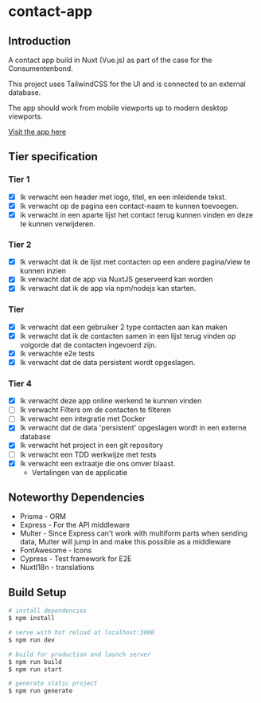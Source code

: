 # contact-app

## Introduction
A contact app build in Nuxt (Vue.js) as part of the case for the Consumentenbond.

This project uses TailwindCSS for the UI and is connected to an external database.

The app should work from mobile viewports up to modern desktop viewports.

<a href="https://nuxt-contact-app.herokuapp.com/" target="_blank">Visit the app here</a>

## Tier specification

### Tier 1
- [x] Ik verwacht een header met logo, titel, en een inleidende tekst. 
- [x] Ik verwacht op de pagina een contact-naam te kunnen toevoegen.
- [x] ik verwacht in een aparte lijst het contact terug kunnen vinden en deze te kunnen verwijderen.

### Tier 2
- [x] Ik verwacht dat ik de lijst met contacten op een andere pagina/view te kunnen inzien
- [x] Ik verwacht dat de app via NuxtJS geserveerd kan worden
- [x] Ik verwacht dat ik de app via npm/nodejs kan starten.

### Tier
- [x] Ik verwacht dat een gebruiker 2 type contacten aan kan maken
- [x] Ik verwacht dat ik de contacten samen in een lijst terug vinden op volgorde dat de contacten ingevoerd zijn.
- [x] Ik verwachte e2e tests
- [x] Ik verwacht dat de data persistent wordt opgeslagen.

### Tier 4
- [x] Ik verwacht deze app online werkend te kunnen vinden
- [ ] Ik verwacht Filters om de contacten te filteren
- [ ] Ik verwacht een integratie met Docker
- [x] Ik verwacht dat de data 'persistent' opgeslagen wordt in een externe database
- [x] Ik verwacht het project in een git repository
- [ ] Ik verwacht een TDD werkwijze met tests
- [x] Ik verwacht een extraatje die ons omver 
blaast.
    - Vertalingen van de applicatie
## Noteworthy Dependencies
- Prisma - ORM
- Express - For the API middleware
- Multer - Since Express can't work with multiform parts when sending data, Multer will jump in and make this possible as a middleware
- FontAwesome - Icons
- Cypress - Test framework for E2E
- NuxtI18n - translations

## Build Setup

```bash
# install dependencies
$ npm install

# serve with hot reload at localhost:3000
$ npm run dev

# build for production and launch server
$ npm run build
$ npm run start

# generate static project
$ npm run generate
```